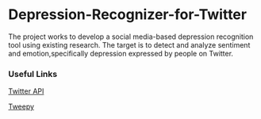 # Depression-Recognizer-for-Twitter

The project works to develop a social media-based depression recognition tool using existing research. The target is to detect and analyze sentiment and emotion,specifically depression expressed by people on Twitter.


### Useful Links

[Twitter API](https://developer.twitter.com/en)

[Tweepy](https://www.tweepy.org/)